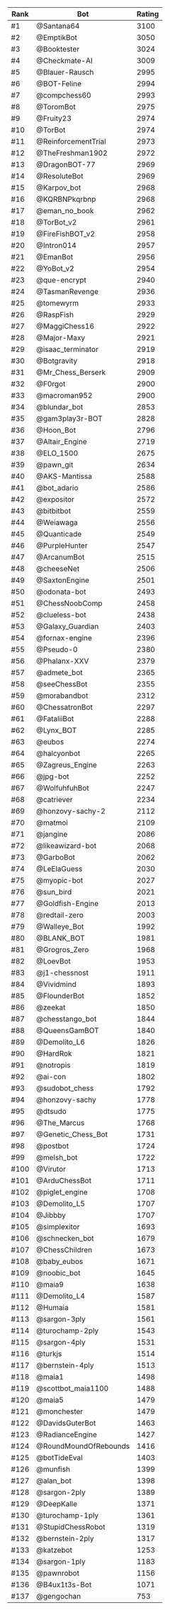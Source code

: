 Rank|Bot|Rating
---|---|---
#1|@Santana64|3100
#2|@EmptikBot|3050
#3|@Booktester|3024
#4|@Checkmate-AI|3009
#5|@Blauer-Rausch|2995
#6|@BOT-Feline|2994
#7|@compchess60|2993
#8|@ToromBot|2975
#9|@Fruity23|2974
#10|@TorBot|2974
#11|@ReinforcementTrial|2973
#12|@TheFreshman1902|2972
#13|@DragonBOT-77|2969
#14|@ResoluteBot|2969
#15|@Karpov_bot|2968
#16|@KQRBNPkqrbnp|2968
#17|@eman_no_book|2962
#18|@TorBot_v2|2961
#19|@FireFishBOT_v2|2958
#20|@Intron014|2957
#21|@EmanBot|2956
#22|@YoBot_v2|2954
#23|@que-encrypt|2940
#24|@TasmanRevenge|2936
#25|@tomewyrm|2933
#26|@RaspFish|2929
#27|@MaggiChess16|2922
#28|@Major-Maxy|2921
#29|@isaac_terminator|2919
#30|@Botgravity|2918
#31|@Mr_Chess_Berserk|2909
#32|@F0rgot|2900
#33|@macroman952|2900
#34|@blundar_bot|2853
#35|@gam3play3r-BOT|2828
#36|@Hoon_Bot|2796
#37|@Altair_Engine|2719
#38|@ELO_1500|2675
#39|@pawn_git|2634
#40|@AKS-Mantissa|2588
#41|@bot_adario|2586
#42|@expositor|2572
#43|@bitbitbot|2559
#44|@Weiawaga|2556
#45|@Quanticade|2549
#46|@PurpleHunter|2547
#47|@ArcanumBot|2515
#48|@cheeseNet|2506
#49|@SaxtonEngine|2501
#50|@odonata-bot|2493
#51|@ChessNoobComp|2458
#52|@clueless-bot|2438
#53|@Galaxy_Guardian|2403
#54|@fornax-engine|2396
#55|@Pseudo-0|2380
#56|@Phalanx-XXV|2379
#57|@admete_bot|2365
#58|@seeChessBot|2355
#59|@morabandbot|2312
#60|@ChessatronBot|2297
#61|@FataliiBot|2288
#62|@Lynx_BOT|2285
#63|@eubos|2274
#64|@halcyonbot|2265
#65|@Zagreus_Engine|2263
#66|@jpg-bot|2252
#67|@WolfuhfuhBot|2247
#68|@catriever|2234
#69|@honzovy-sachy-2|2112
#70|@matmoi|2109
#71|@jangine|2086
#72|@likeawizard-bot|2068
#73|@GarboBot|2062
#74|@LeElaGuess|2030
#75|@myopic-bot|2027
#76|@sun_bird|2021
#77|@Goldfish-Engine|2013
#78|@redtail-zero|2003
#79|@Walleye_Bot|1992
#80|@BLANK_BOT|1981
#81|@Grogros_Zero|1968
#82|@LoevBot|1953
#83|@j1-chessnost|1911
#84|@Vividmind|1893
#85|@FlounderBot|1852
#86|@zeekat|1850
#87|@chesstango_bot|1844
#88|@QueensGamBOT|1840
#89|@Demolito_L6|1826
#90|@HardRok|1821
#91|@notropis|1819
#92|@ai-con|1802
#93|@sudobot_chess|1792
#94|@honzovy-sachy|1778
#95|@dtsudo|1775
#96|@The_Marcus|1768
#97|@Genetic_Chess_Bot|1731
#98|@postbot|1724
#99|@melsh_bot|1722
#100|@Virutor|1713
#101|@ArduChessBot|1711
#102|@piglet_engine|1708
#103|@Demolito_L5|1707
#104|@Jibbby|1707
#105|@simplexitor|1693
#106|@schnecken_bot|1679
#107|@ChessChildren|1673
#108|@baby_eubos|1671
#109|@noobic_bot|1645
#110|@maia9|1638
#111|@Demolito_L4|1587
#112|@Humaia|1581
#113|@sargon-3ply|1561
#114|@turochamp-2ply|1543
#115|@sargon-4ply|1531
#116|@turkjs|1514
#117|@bernstein-4ply|1513
#118|@maia1|1498
#119|@scottbot_maia1100|1488
#120|@maia5|1479
#121|@monchester|1479
#122|@DavidsGuterBot|1463
#123|@RadianceEngine|1427
#124|@RoundMoundOfRebounds|1416
#125|@botTideEval|1403
#126|@munfish|1399
#127|@alan_bot|1398
#128|@sargon-2ply|1389
#129|@DeepKalle|1371
#130|@turochamp-1ply|1361
#131|@StupidChessRobot|1319
#132|@bernstein-2ply|1317
#133|@katzebot|1253
#134|@sargon-1ply|1183
#135|@pawnrobot|1156
#136|@B4ux1t3s-Bot|1071
#137|@gengochan|753
